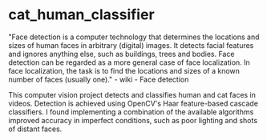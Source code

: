# cat_human_classifier
"Face detection is a computer technology that determines the locations and sizes of human faces in arbitrary (digital) images. 
It detects facial features and ignores anything else, such as buildings, trees and bodies. Face detection can be regarded as a more general case of face localization. In face localization, the task is to find the locations and sizes of a known number of faces (usually one)." - wiki - Face detection

This computer vision project detects and classifies human and cat faces in videos. Detection is achieved using OpenCV's 
Haar feature-based cascade classifiers. I found implementing a combination of the available algorithms improved accuracy in imperfect conditions, such as poor lighting and shots of distant faces.
